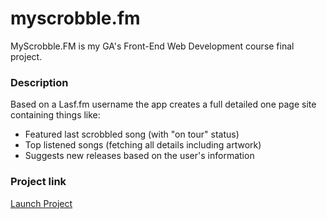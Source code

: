 # myscrobble.fm #
MyScrobble.FM is my GA's Front-End Web Development course final project.

### Description ###
Based on a Lasf.fm username the app creates a full detailed one page site containing things like:

* Featured last scrobbled song (with "on tour" status)
* Top listened songs (fetching all details including artwork)
* Suggests new releases based on the user's information

### Project link ###
[Launch Project]

[Launch Project]: https://lucasbittar.github.io/myscrobble "MyScrobble.fm"
